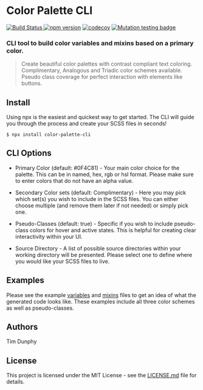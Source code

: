 # Color Palette CLI

[![Build Status](https://travis-ci.org/MeanBoyCousin/color-palette.svg?branch=master) ](https://travis-ci.org/MeanBoyCousin/color-palette) [![npm version](http://img.shields.io/npm/v/color-palette-cli.svg?style=flat)](https://npmjs.org/package/color-palette-cli 'View this project on npm') [![codecov](https://codecov.io/gh/MeanBoyCousin/color-palette/branch/master/graph/badge.svg)](https://codecov.io/gh/MeanBoyCousin/color-palette) [![Mutation testing badge](https://img.shields.io/endpoint?style=flat&url=https%3A%2F%2Fbadge-api.stryker-mutator.io%2Fgithub.com%2FMeanBoyCousin%2Fcolor-palette%2Fmaster)](https://dashboard.stryker-mutator.io/reports/github.com/MeanBoyCousin/color-palette/master)

### CLI tool to build color variables and mixins based on a primary color.

> Create beautiful color palettes with contrast compliant text coloring.
> Complimentary, Analogous and Triadic color schemes available.
> Pseudo class coverage for perfect interaction with elements like buttons.

## Install

Using npx is the easiest and quickest way to get started. The CLI will guide you through the process and create your SCSS files in seconds!

```console
$ npx install color-palette-cli
```

## CLI Options

-   Primary Color (default: #0F4C81) - Your main color choice for the palette. This can be in named, hex, rgb or hsl format. Please make sure to enter colors that do not have an alpha value.

-   Secondary Color sets (default: Complimentary) - Here you may pick which set(s) you wish to include in the SCSS files. You can either choose multiple (and remove them later if not needed) or simply pick one.

-   Pseudo-Classes (default: true) - Specific if you wish to include pseudo-class colors for hover and active states. This is helpful for creating clear interactivity within your UI.

-   Source Directory - A list of possible source directories within your working directory will be presented. Please select one to define where you would like your SCSS files to live.

## Examples

Please see the example [variables](./src/demo/_colors_variables.scss) and [mixins](./src/demo/_colors_mixins.scss) files to get an idea of what the generated code looks like. These examples include all three color schemes as well as pseudo-classes.

## Authors

Tim Dunphy

## License

This project is licensed under the MIT License - see the [LICENSE.md](./LICENSE) file for details.
